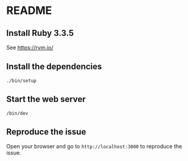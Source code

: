 # README

## Install Ruby 3.3.5
See https://rvm.io/

## Install the dependencies
`./bin/setup`

## Start the web server
`/bin/dev`

## Reproduce the issue
Open your browser and go to `http://localhost:3000` to reproduce the issue.
